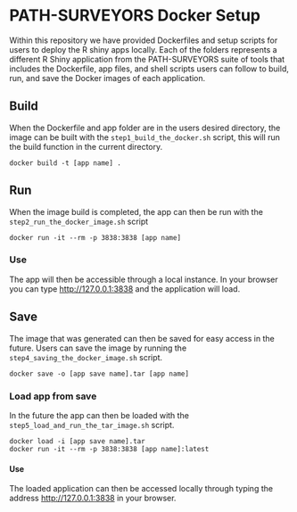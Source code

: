 # PATH-SURVEYORS Docker Setup

Within this repository we have provided Dockerfiles and setup scripts for users to deploy the R shiny apps locally. Each of the folders represents a different R Shiny application from the PATH-SURVEYORS suite of tools that includes the Dockerfile, app files, and shell scripts users can follow to build, run, and save the Docker images of each application.

## Build

When the Dockerfile and app folder are in the users desired directory, the image can be built with the `step1_build_the_docker.sh` script, this will run the build function in the current directory.

```
docker build -t [app name] .
```

## Run

When the image build is completed, the app can then be run with the `step2_run_the_docker_image.sh` script

```
docker run -it --rm -p 3838:3838 [app name]
```

### Use

The app will then be accessible through a local instance. In your browser you can type http://127.0.0.1:3838 and the application will load.

## Save

The image that was generated can then be saved for easy access in the future. Users can save the image by running the `step4_saving_the_docker_image.sh` script.

```
docker save -o [app save name].tar [app name]
```

### Load app from save

In the future the app can then be loaded with the `step5_load_and_run_the_tar_image.sh` script.

```
docker load -i [app save name].tar
docker run -it --rm -p 3838:3838 [app name]:latest
```

#### Use

The loaded application can then be accessed locally through typing the address http://127.0.0.1:3838 in your browser.
